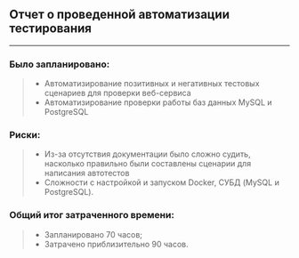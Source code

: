 ## Отчет о проведенной автоматизации тестирования
--------------------------------------------------------------
### Было запланировано:
>- Автоматизирование позитивных и негативных тестовых сценариев для проверки веб-сервиса
>- Автоматизирование проверки работы баз данных MySQL и PostgreSQL

### Риски:
>- Из-за отсутствия документации было сложно судить, насколько правильно были составлены сценарии для написания автотестов
>- Сложности с настройкой и запуском Docker, СУБД (MySQL и PostgreSQL).

### Общий итог затраченного времени:
 >- Запланировано 70 часов;
 >- Затрачено приблизительно 90 часов.

